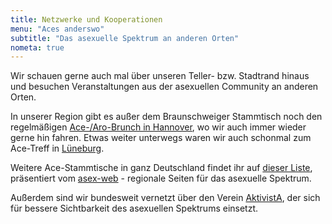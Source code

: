 ```yaml
---
title: Netzwerke und Kooperationen
menu: "Aces anderswo"
subtitle: "Das asexuelle Spektrum an anderen Orten"
nometa: true
---
```


Wir schauen gerne auch mal über unseren Teller- bzw. Stadtrand hinaus und besuchen Veranstaltungen aus der asexuellen Community an anderen Orten.

In unserer Region gibt es außer dem Braunschweiger Stammtisch noch den regelmäßigen [Ace-/Aro-Brunch in Hannover](https://www.queeres-zentrum.de/angebote/ace-aro-brunch/), wo wir auch immer wieder gerne hin fahren. Etwas weiter unterwegs waren wir auch schonmal zum Ace-Treff in [Lüneburg](https://www.checkpoint-queer.de/veranstaltungen).

Weitere Ace-Stammtische in ganz Deutschland findet ihr auf [dieser Liste](http://asex-web.de/stammtische), präsentiert vom [asex-web](http://asex-web.de) - regionale Seiten für das asexuelle Spektrum.

Außerdem sind wir bundesweit vernetzt über den Verein [AktivistA](http://aktivista.net), der sich für bessere Sichtbarkeit des asexuellen Spektrums einsetzt.
